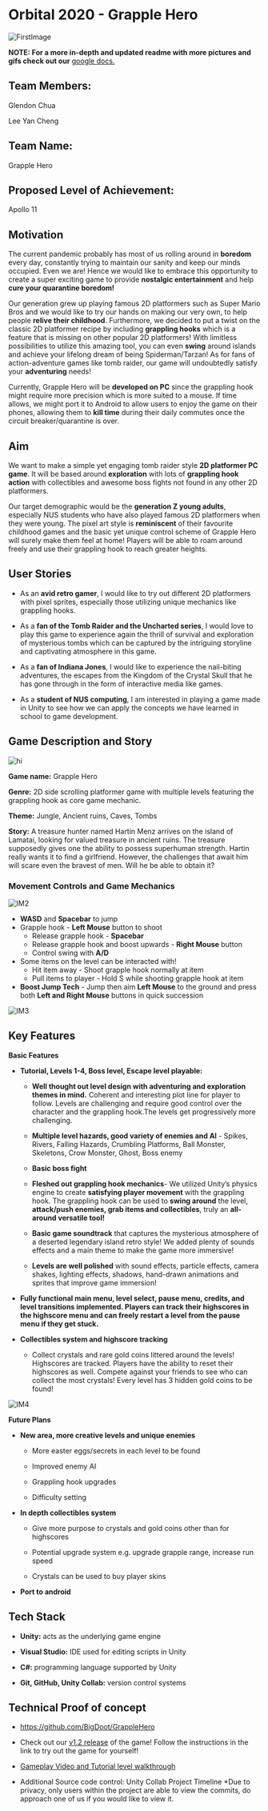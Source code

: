 # Orbital 2020 - Grapple Hero

![FirstImage](https://i.imgur.com/e9U2IXj.png)


**NOTE: For a more in-depth and updated readme with more pictures and gifs check out our** [google docs.](https://docs.google.com/document/d/1ZienwRL9Hxo4fjxwO5wOCKJs8yj-TBVNEFL3Izf8XXE/edit?usp=sharing)
## Team Members:

Glendon Chua

Lee Yan Cheng

## Team Name:

Grapple Hero

## Proposed Level of Achievement: 

Apollo 11

## Motivation

The current pandemic probably has most of us rolling around in **boredom** every day, constantly trying to maintain our sanity and keep our minds occupied. Even we are! Hence we would like to embrace this opportunity to create a super exciting game to provide **nostalgic entertainment** and help **cure your quarantine boredom!**

Our generation grew up playing famous 2D platformers such as Super Mario Bros and we would like to try our hands on making our very own, to help people **relive their childhood**. Furthermore, we decided to put a twist on the classic 2D platformer recipe by including **grappling hooks** which is a feature that is missing on other popular 2D platformers! With limitless possibilities to utilize this amazing tool, you can even **swing** around islands and achieve your lifelong dream of being Spiderman/Tarzan! As for fans of action-adventure games like tomb raider, our game will undoubtedly satisfy your **adventuring** needs! 

Currently, Grapple Hero will be **developed on PC** since the grappling hook might require more precision which is more suited to a mouse. If time allows, we might port it to Android to allow users to enjoy the game on their phones, allowing them to **kill time** during their daily commutes once the circuit breaker/quarantine is over.


## Aim

We want to make a simple yet engaging tomb raider style **2D platformer PC game**. It will be based around **exploration** with lots of **grappling hook action** with collectibles and awesome boss fights not found in any other 2D platformers.

Our target demographic would be the **generation Z young adults**, especially NUS students who have also played famous 2D platformers when they were young. The pixel art style is **reminiscent** of their favourite childhood games and the basic yet unique control scheme of Grapple Hero will surely make them feel at home! Players will be able to roam around freely and use their grappling hook to reach greater heights.

## User Stories

* As an **avid retro gamer**, I would like to try out different 2D platformers with pixel sprites, especially those utilizing unique mechanics like grappling hooks.

* As a **fan of the Tomb Raider and the Uncharted series**, I would love to play this game to experience again the thrill of survival and exploration of mysterious tombs which can be captured by the intriguing storyline and captivating atmosphere in this game.

* As a **fan of Indiana Jones**, I would like to experience the nail-biting adventures, the escapes from the Kingdom of the Crystal Skull that he has gone through in the form of interactive media like games.

* As a **student of NUS computing**, I am interested in playing a game made in Unity to see how we can apply the concepts we have learned in school to game development.


## Game Description and Story

![hi](https://i.imgur.com/X4H9J8M.png)

**Game name:** Grapple Hero 

**Genre:** 2D side scrolling platformer game with multiple levels featuring the grappling hook as core game mechanic.

**Theme:** Jungle, Ancient ruins, Caves, Tombs

**Story:** A treasure hunter named Hartin Menz arrives on the island of Lamatai, looking for valued treasure in ancient ruins. The treasure supposedly gives one the ability to possess superhuman strength. Hartin really wants it to find a girlfriend. However, the challenges that await him will scare even the bravest of men. Will he be able to obtain it?

### Movement Controls and Game Mechanics

![IM2](https://media.giphy.com/media/ZCwoHHgSmesLUGehCw/giphy.gif)

* **WASD** and **Spacebar** to jump
* Grapple hook - **Left Mouse** button to shoot
  * Release grapple hook - **Spacebar**
  * Release grapple hook and boost upwards - **Right Mouse** button
  * Control swing with **A/D**
* Some items on the level can be interacted with!
  * Hit item away - Shoot grapple hook normally at item
  * Pull items to player - Hold S while shooting grapple hook at item
* **Boost Jump Tech** - Jump then aim **Left Mouse** to the ground and press both **Left and Right Mouse** buttons in quick succession

![IM3](https://media.giphy.com/media/elmIceiKRsmPQpSjfH/giphy.gif)

## Key Features

**Basic Features**

* **Tutorial, Levels 1-4, Boss level, Escape level playable:**

  * **Well thought out level design with adventuring and exploration themes in mind.** Coherent and interesting plot line for player to follow. Levels are challenging and require good control over the character and the grappling hook.The levels get progressively more challenging.

  * **Multiple level hazards, good variety of enemies and AI** - Spikes, Rivers, Falling Hazards, Crumbling Platforms, Ball Monster, Skeletons, Crow Monster, Ghost, Boss enemy

  * **Basic boss fight**

  * **Fleshed out grappling hook mechanics**- We utilized Unity’s physics engine to create **satisfying player movement** with the grappling hook. The grappling hook can be used to **swing around** the level, **attack/push enemies, grab items and collectibles**, truly an **all-around versatile tool!**


  * **Basic game soundtrack** that captures the mysterious atmosphere of a deserted legendary island retro style! We added plenty of sounds effects and a main theme to make the game more immersive!
  * **Levels are well polished** with sound effects, particle effects, camera shakes, lighting effects, shadows, hand-drawn animations and sprites that improve game immersion!

* **Fully functional main menu, level select, pause menu, credits, and level transitions implemented. Players can track their highscores in the highscore menu and can freely restart a level from the pause menu if they get stuck.**

* **Collectibles system and highscore tracking**

  * Collect crystals and rare gold coins littered around the levels! Highscores are tracked. Players have the ability to reset their highscores as well. Compete against your friends to see who can collect the most crystals! Every level has 3 hidden gold coins to be found! 

![IM4](https://media.giphy.com/media/S8fiAs4kOGBtDf5gFr/giphy.gif)


**Future Plans**

* **New area, more creative levels and unique enemies**

  * More easter eggs/secrets in each level to be found
  
  * Improved enemy AI
  
  * Grappling hook upgrades
  
  * Difficulty setting
  
* **In depth collectibles system**

  * Give more purpose to crystals and gold coins other than for highscores
  
  * Potential upgrade system e.g. upgrade grapple range, increase run speed
  
  * Crystals can be used to buy player skins
  
* **Port to android**


## Tech Stack

* **Unity:** acts as the underlying game engine

* **Visual Studio:** IDE used for editing scripts in Unity

* **C#:** programming language supported by Unity

* **Git, GitHub, Unity Collab:** version control systems

## Technical Proof of concept

* https://github.com/BigDoot/GrappleHero

* Check out our [v1.2 release](https://github.com/BigDoot/GrappleHero/releases/tag/v1.2) of the game! Follow the instructions in the link to try out the game for yourself!

* [Gameplay Video and Tutorial level walkthrough](https://drive.google.com/file/d/1A5YTXAmSHfZV8AeNW3CJJ9Dg0na_HZ9r/view?usp=sharing)

* Additional Source code control: Unity Collab Project Timeline 
  *Due to privacy, only users within the project are able to view the commits, do approach one of us if you would like to view it.

